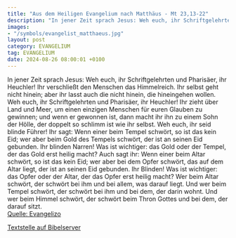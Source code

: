 ```yaml
---
title: "Aus dem Heiligen Evangelium nach Matthäus - Mt 23,13-22"
description: "In jener Zeit sprach Jesus: Weh euch, ihr Schriftgelehrten und Pharisäer, ihr Heuchler! Ihr verschließt den Menschen das Himmelreich. Ihr selbst geht nicht hinein; aber ihr lasst auch die nicht hinein, die hineingehen wollen. Weh euch, ihr Schriftgelehrten und Pharisäer, ihr Heuc...."
images:
- "/symbols/evangelist_matthaeus.jpg"
layout: post
category: EVANGELIUM
tag: EVANGELIUM
date: 2024-08-26 08:00:01 +0100
---
```

In jener Zeit sprach Jesus: Weh euch, ihr Schriftgelehrten und Pharisäer, ihr Heuchler! Ihr verschließt den Menschen das Himmelreich. Ihr selbst geht nicht hinein; aber ihr lasst auch die nicht hinein, die hineingehen wollen.
Weh euch, ihr Schriftgelehrten und Pharisäer, ihr Heuchler!
Ihr zieht über Land und Meer, um einen einzigen Menschen für euren Glauben zu gewinnen; und wenn er gewonnen ist, dann macht ihr ihn zu einem Sohn der Hölle, der doppelt so schlimm ist wie ihr selbst.<!--more-->
Weh euch, ihr seid blinde Führer! Ihr sagt: Wenn einer beim Tempel schwört, so ist das kein Eid; wer aber beim Gold des Tempels schwört, der ist an seinen Eid gebunden.
Ihr blinden Narren! Was ist wichtiger: das Gold oder der Tempel, der das Gold erst heilig macht?
Auch sagt ihr: Wenn einer beim Altar schwört, so ist das kein Eid; wer aber bei dem Opfer schwört, das auf dem Altar liegt, der ist an seinen Eid gebunden.
Ihr Blinden! Was ist wichtiger: das Opfer oder der Altar, der das Opfer erst heilig macht?
Wer beim Altar schwört, der schwört bei ihm und bei allem, was darauf liegt.
Und wer beim Tempel schwört, der schwört bei ihm und bei dem, der darin wohnt.
Und wer beim Himmel schwört, der schwört beim Thron Gottes und bei dem, der darauf sitzt.<br>
[Quelle: Evangelizo](https://evangeliumtagfuertag.org/DE/gospel)

[Textstelle auf Bibelserver](https://www.bibleserver.com/EU/Matthäus23,13-22)
